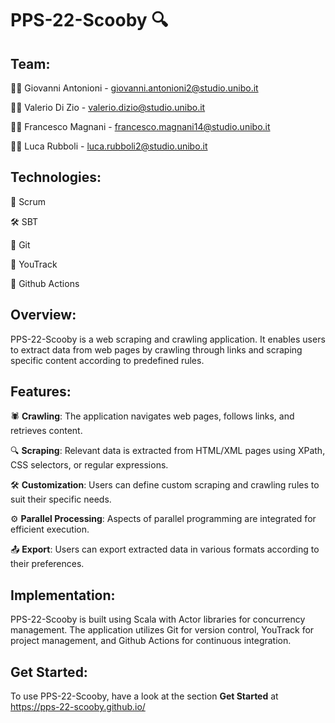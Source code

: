 # PPS-22-Scooby 🔍

## Team:

👨‍💻 Giovanni Antonioni - giovanni.antonioni2@studio.unibo.it

👨‍💻 Valerio Di Zio - valerio.dizio@studio.unibo.it

👨‍💻 Francesco Magnani - francesco.magnani14@studio.unibo.it

👨‍💻 Luca Rubboli - luca.rubboli2@studio.unibo.it

## Technologies:

🔄 Scrum

🛠 SBT

🔗 Git

🎯 YouTrack

🚀 Github Actions

## Overview:

PPS-22-Scooby is a web scraping and crawling application. It enables users to extract data from web pages by crawling through links and scraping specific content according to predefined rules.

## Features:

🕷 **Crawling**: The application navigates web pages, follows links, and retrieves content.

🔍 **Scraping**: Relevant data is extracted from HTML/XML pages using XPath, CSS selectors, or regular expressions.

🛠 **Customization**: Users can define custom scraping and crawling rules to suit their specific needs.

⚙️ **Parallel Processing**: Aspects of parallel programming are integrated for efficient execution.

📤 **Export**: Users can export extracted data in various formats according to their preferences.

## Implementation:

PPS-22-Scooby is built using Scala with Actor libraries for concurrency management. The application utilizes Git for version control, YouTrack for project management, and Github Actions for continuous integration.

## Get Started:

To use PPS-22-Scooby, have a look at the section **Get Started** at https://pps-22-scooby.github.io/
